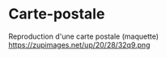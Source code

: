 # Carte-postale
Reproduction d'une carte postale (maquette)
https://zupimages.net/up/20/28/32q9.png
